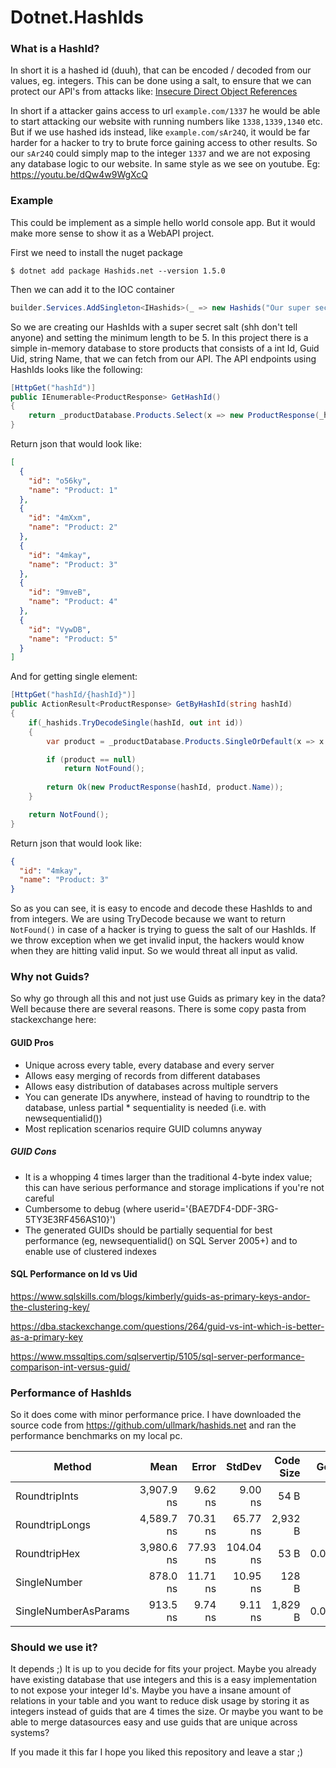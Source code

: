 # Dotnet.HashIds

### __What is a HashId?__

In short it is a hashed id (duuh), that can be encoded / decoded from our values, eg. integers. This can be done using a salt, to ensure that we can protect our API's from attacks like: [Insecure Direct Object References](https://owasp.org/www-project-web-security-testing-guide/latest/4-Web_Application_Security_Testing/05-Authorization_Testing/04-Testing_for_Insecure_Direct_Object_References)

In short if a attacker gains access to url `example.com/1337` he would be able to start attacking our website with running numbers like `1338,1339,1340` etc. But if we use hashed ids instead, like `example.com/sAr24Q`, it would be far harder for a hacker to try to brute force gaining access to other results. So our `sAr24Q` could simply map to the integer `1337` and we are not exposing any database logic to our website. In same style as we see on youtube. Eg: https://youtu.be/dQw4w9WgXcQ


### __Example__ 

This could be implement as a simple hello world console app. But it would make more sense to show it as a WebAPI project.

First we need to install the nuget package

``` shell
$ dotnet add package Hashids.net --version 1.5.0
```

Then we can add it to the IOC container

``` csharp
builder.Services.AddSingleton<IHashids>(_ => new Hashids("Our super secret salt!", 5));
```

So we are creating our HashIds with a super secret salt (shh don't tell anyone) and setting the minimum length to be 5. In this project there is a simple in-memory database to store products that consists of a int Id, Guid Uid, string Name, that we can fetch from our API. The API endpoints using HashIds looks like the following:

``` csharp
[HttpGet("hashId")]
public IEnumerable<ProductResponse> GetHashId()
{
    return _productDatabase.Products.Select(x => new ProductResponse(_hashids.Encode(x.Id), x.Name));
}
```

Return json that would look like:

``` json
[
  {
    "id": "o56ky",
    "name": "Product: 1"
  },
  {
    "id": "4mXxm",
    "name": "Product: 2"
  },
  {
    "id": "4mkay",
    "name": "Product: 3"
  },
  {
    "id": "9mveB",
    "name": "Product: 4"
  },
  {
    "id": "VywDB",
    "name": "Product: 5"
  }
]
```

And for getting single element:


``` csharp
[HttpGet("hashId/{hashId}")]
public ActionResult<ProductResponse> GetByHashId(string hashId)
{
    if(_hashids.TryDecodeSingle(hashId, out int id))
    {
        var product = _productDatabase.Products.SingleOrDefault(x => x.Id == id);

        if (product == null)
            return NotFound();
        
        return Ok(new ProductResponse(hashId, product.Name));
    }

    return NotFound();
}
```

Return json that would look like:

``` json
{
  "id": "4mkay",
  "name": "Product: 3"
}
```

So as you can see, it is easy to encode and decode these HashIds to and from integers. We are using TryDecode because we want to return `NotFound()` in case of a hacker is trying to guess the salt of our HashIds. If we throw exception when we get invalid input, the hackers would know when they are hitting valid input. So we would threat all input as valid.

### __Why not Guids?__

So why go through all this and not just use Guids as primary key in the data? Well because there are several reasons. There is some copy pasta from stackexchange here:

#### __GUID Pros__

* Unique across every table, every database and every server
* Allows easy merging of records from different databases
* Allows easy distribution of databases across multiple servers
* You can generate IDs anywhere, instead of having to roundtrip to the database, unless partial * sequentiality is needed (i.e. with newsequentialid())
* Most replication scenarios require GUID columns anyway

##### __GUID Cons__

* It is a whopping 4 times larger than the traditional 4-byte index value; this can have serious performance and storage implications if you're not careful
* Cumbersome to debug (where userid='{BAE7DF4-DDF-3RG-5TY3E3RF456AS10}')
* The generated GUIDs should be partially sequential for best performance (eg, newsequentialid() on SQL Server 2005+) and to enable use of clustered indexes

#### __SQL Performance on Id vs Uid__

https://www.sqlskills.com/blogs/kimberly/guids-as-primary-keys-andor-the-clustering-key/

https://dba.stackexchange.com/questions/264/guid-vs-int-which-is-better-as-a-primary-key

https://www.mssqltips.com/sqlservertip/5105/sql-server-performance-comparison-int-versus-guid/

### __Performance of HashIds__

So it does come with minor performance price. I have downloaded the source code from https://github.com/ullmark/hashids.net and ran the performance benchmarks on my local pc.

|               Method |       Mean |    Error |    StdDev | Code Size |  Gen 0 | Allocated |
|--------------------- |-----------:|---------:|----------:|----------:|-------:|----------:|
|        RoundtripInts | 3,907.9 ns |  9.62 ns |   9.00 ns |      54 B |      - |     512 B |
|       RoundtripLongs | 4,589.7 ns | 70.31 ns |  65.77 ns |   2,932 B |      - |     512 B |
|         RoundtripHex | 3,980.6 ns | 77.93 ns | 104.04 ns |      53 B | 0.0153 |   1,344 B |
|         SingleNumber |   878.0 ns | 11.71 ns |  10.95 ns |     128 B |      - |      64 B |
| SingleNumberAsParams |   913.5 ns |  9.74 ns |   9.11 ns |   1,829 B | 0.0019 |     160 B |

### __Should we use it?__

It depends ;) It is up to you decide for fits your project. Maybe you already have existing database that use integers and this is a easy implementation to not expose your integer Id's. Maybe you have a insane amount of relations in your table and you want to reduce disk usage by storing it as integers instead of guids that are 4 times the size. Or maybe you want to be able to merge datasources easy and use guids that are unique across systems?

If you made it this far I hope you liked this repository and leave a star ;) 
